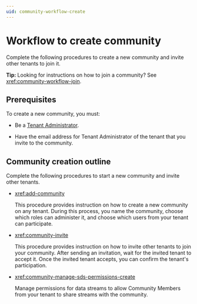 ```yaml
---
uid: community-workflow-create
---
```


# Workflow to create community

Complete the following procedures to create a new community and invite other tenants to join it.

**Tip:** Looking for instructions on how to join a community? See <xref:community-workflow-join>.

## Prerequisites

To create a new community, you must:

- Be a [Tenant Administrator](xref:ccRoles#tenant-roles).

- Have the email address for Tenant Administrator of the tenant that you invite to the community.

## Community creation outline

Complete the following procedures to start a new community and invite other tenants.

- <xref:add-community>

	This procedure provides instruction on how to create a new community on any tenant. During this process, you name the community, choose which roles can administer it, and choose which users from your tenant can participate.

- <xref:community-invite>

	This procedure provides instruction on how to invite other tenants to join your community. After sending an invitation, wait for the invited tenant to accept it. Once the invited tenant accepts, you can confirm the tenant's participation.

- <xref:community-manage-sds-permissions-create>

	Manage permissions for data streams to allow Community Members from your tenant to share streams with the community.
